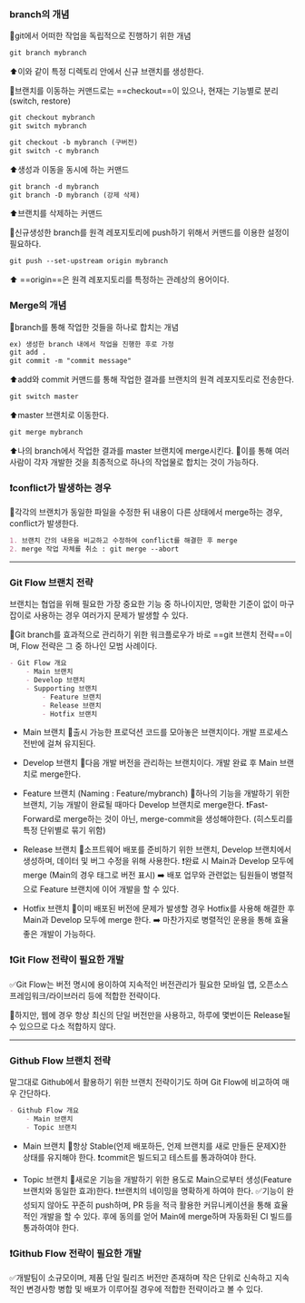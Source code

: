 ### branch의 개념
🔖git에서 어떠한 작업을 독립적으로 진행하기 위한 개념

```markdown
git branch mybranch
```
⬆️이와 같이 특정 디렉토리 안에서 신규 브랜치를 생성한다.

🔖브랜치를 이동하는 커맨드로는 ==checkout==이 있으나, 현재는 기능별로 분리 (switch, restore)
```markdown
git checkout mybranch
git switch mybranch
```

```markdown
git checkout -b mybranch (구버전)
git switch -c mybranch 
```
⬆️생성과 이동을 동시에 하는 커맨드

```markdown
git branch -d mybranch
git branch -D mybranch (강제 삭제)
```
⬆️브랜치를 삭제하는 커맨드

🔖신규생성한 branch를 원격 레포지토리에 push하기 위해서 커맨드를 이용한 설정이 필요하다.
```markdown
git push --set-upstream origin mybranch
```
⬆️ ==origin==은 원격 레포지토리를 특정하는 관례상의 용어이다.


### Merge의 개념
🔖branch를 통해 작업한 것들을 하나로 합치는 개념

```markdown
ex) 생성한 branch 내에서 작업을 진행한 후로 가정
git add .
git commit -m "commit message"
```
⬆️add와 commit 커맨드를 통해 작업한 결과를 브랜치의 원격 레포지토리로 전송한다.

```markdown
git switch master
```
⬆️master 브랜치로 이동한다.

```markdown
git merge mybranch
```
⬆️나의 branch에서 작업한 결과를 master 브랜치에 merge시킨다.
🔖이를 통해 여러 사람이 각자 개발한 것을 최종적으로 하나의 작업물로 합치는 것이 가능하다.

### ❗conflict가 발생하는 경우
🔖각각의 브랜치가 동일한 파일을 수정한 뒤 내용이 다른 상태에서 merge하는 경우, conflict가 발생한다.

```markdown
1. 브랜치 간의 내용을 비교하고 수정하여 conflict를 해결한 후 merge
2. merge 작업 자체를 취소 : git merge --abort
```

---
### Git Flow 브랜치 전략
브랜치는 협업을 위해 필요한 가장 중요한 기능 중 하나이지만, 명확한 기준이 없이 마구잡이로 사용하는 경우 여러가지 문제가 발생할 수 있다.

🔖Git branch를 효과적으로 관리하기 위한 워크플로우가 바로 ==git 브랜치 전략==이며, Flow 전략은 그 중 하나인 모범 사례이다.

```markdown
- Git Flow 개요
	- Main 브랜치
	- Develop 브랜치
	- Supporting 브랜치
		- Feature 브랜치
		- Release 브랜치
		- Hotfix 브랜치
```

- Main 브랜치
🔖출시 가능한 프로덕션 코드를 모아놓은 브랜치이다. 개발 프로세스 전반에 걸쳐 유지된다.

- Develop 브랜치
🔖다음 개발 버전을 관리하는 브랜치이다. 개발 완료 후 Main 브랜치로 merge한다.

- Feature 브랜치 (Naming : Feature/mybranch)
🔖하나의 기능을 개발하기 위한 브랜치, 기능 개발이 완료될 때마다 Develop 브랜치로 merge한다.
❗Fast-Forward로 merge하는 것이 아닌, merge-commit을 생성해야한다. (히스토리를 특정 단위별로 묶기 위함)

- Release 브랜치
🔖소프트웨어 배포를 준비하기 위한 브랜치, Develop 브랜치에서 생성하며, 데이터 및 버그 수정을 위해 사용한다. 
❗완료 시 Main과 Develop 모두에 merge (Main의 경우 태그로 버전 표시)
➡️ 배포 업무와 관련없는 팀원들이 병렬적으로 Feature 브랜치에 이어 개발을 할 수 있다.

- Hotfix 브랜치
🔖이미 배포된 버전에 문제가 발생할 경우 Hotfix를 사용해 해결한 후 Main과 Develop 모두에 merge 한다.
➡️ 마찬가지로 병렬적인 운용을 통해 효율좋은 개발이 가능하다.


### ❗Git Flow 전략이 필요한 개발
✅Git Flow는 버전 명시에 용이하여 지속적인 버전관리가 필요한 모바일 앱, 오픈소스 프레임워크/라이브러리 등에 적합한 전략이다.

🚫하지만, 웹에 경우 항상 최신의 단일 버전만을 사용하고, 하루에 몇번이든 Release될 수 있으므로 다소 적합하지 않다.

---
### Github Flow 브랜치 전략
말그대로 Github에서 활용하기 위한 브랜치 전략이기도 하며 Git Flow에 비교하여 매우 간단하다.

```markdown
- Github Flow 개요
	- Main 브랜치
	- Topic 브랜치
```

- Main 브랜치
🔖항상 Stable(언제 배포하든, 언제 브랜치를 새로 만들든 문제X)한 상태를 유지해야 한다. ❗commit은 빌드되고 테스트를 통과하여야 한다. 

- Topic 브랜치
🔖새로운 기능을 개발하기 위한 용도로 Main으로부터 생성(Feature 브랜치와 동일한 효과)한다.
❗브랜치의 네이밍을 명확하게 하여야 한다.
✅기능이 완성되지 않아도 꾸준히 push하며, PR 등을 적극 활용한 커뮤니케이션을 통해 효율적인 개발을 할 수 있다. 후에 동의를 얻어 Main에 merge하며 자동화된 CI 빌드를 통과하여야 한다.

### ❗Github Flow 전략이 필요한 개발
✅개발팀이 소규모이며, 제품 단일 릴리즈 버전만 존재하며 작은 단위로 신속하고 지속적인 변경사항 병합 및 배포가 이루어질 경우에 적합한 전략이라고 볼 수 있다.